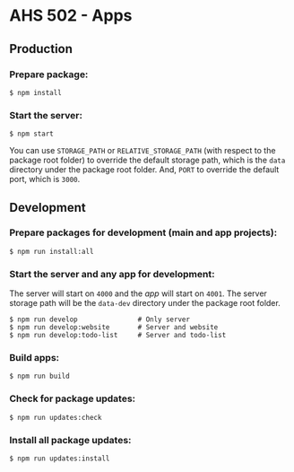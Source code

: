 # AHS 502 - Apps

## Production

### Prepare package:

    $ npm install

### Start the server:

    $ npm start

You can use `STORAGE_PATH` or `RELATIVE_STORAGE_PATH` (with respect to the package root folder) to override the default storage path, which is the `data` directory under the package root folder.
And, `PORT` to override the default port, which is `3000`.

## Development

### Prepare packages for development (main and app projects):

    $ npm run install:all

### Start the server and any app for development:

The server will start on `4000` and the _app_ will start on `4001`. The server storage path will be the `data-dev` directory under the package root folder.

    $ npm run develop               # Only server
    $ npm run develop:website       # Server and website
    $ npm run develop:todo-list     # Server and todo-list

### Build apps:

    $ npm run build

### Check for package updates:

    $ npm run updates:check

### Install all package updates:

    $ npm run updates:install
